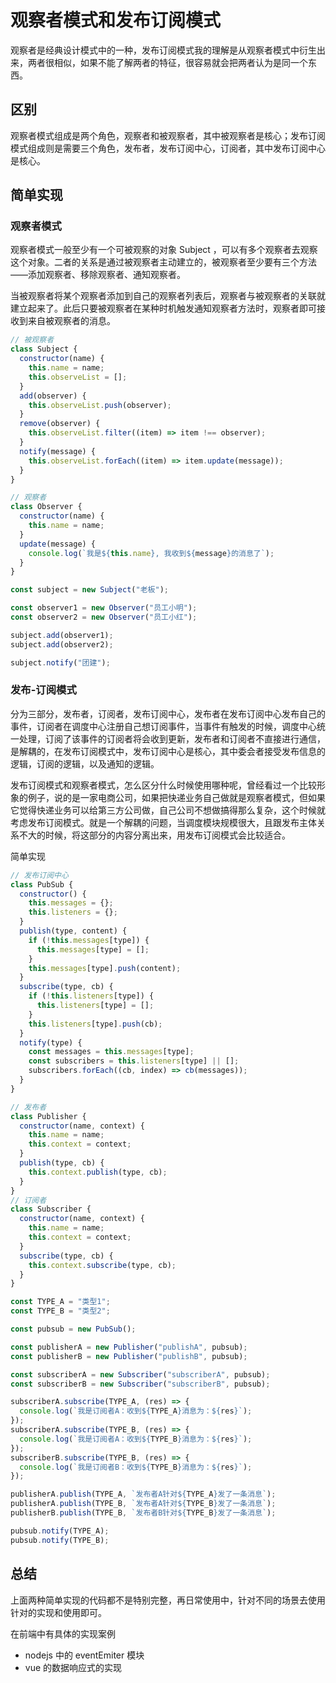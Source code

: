 # 观察者模式和发布订阅模式

观察者是经典设计模式中的一种，发布订阅模式我的理解是从观察者模式中衍生出来，两者很相似，如果不能了解两者的特征，很容易就会把两者认为是同一个东西。

## 区别

观察者模式组成是两个角色，观察者和被观察者，其中被观察者是核心；发布订阅模式组成则是需要三个角色，发布者，发布订阅中心，订阅者，其中发布订阅中心是核心。

## 简单实现

### 观察者模式

观察者模式一般至少有一个可被观察的对象 Subject ，可以有多个观察者去观察这个对象。二者的关系是通过被观察者主动建立的，被观察者至少要有三个方法——添加观察者、移除观察者、通知观察者。

当被观察者将某个观察者添加到自己的观察者列表后，观察者与被观察者的关联就建立起来了。此后只要被观察者在某种时机触发通知观察者方法时，观察者即可接收到来自被观察者的消息。

```js
// 被观察者
class Subject {
  constructor(name) {
    this.name = name;
    this.observeList = [];
  }
  add(observer) {
    this.observeList.push(observer);
  }
  remove(observer) {
    this.observeList.filter((item) => item !== observer);
  }
  notify(message) {
    this.observeList.forEach((item) => item.update(message));
  }
}

// 观察者
class Observer {
  constructor(name) {
    this.name = name;
  }
  update(message) {
    console.log(`我是${this.name}, 我收到${message}的消息了`);
  }
}

const subject = new Subject("老板");

const observer1 = new Observer("员工小明");
const observer2 = new Observer("员工小红");

subject.add(observer1);
subject.add(observer2);

subject.notify("团建");
```

### 发布-订阅模式

分为三部分，发布者，订阅者，发布订阅中心，发布者在发布订阅中心发布自己的事件，订阅者在调度中心注册自己想订阅事件，当事件有触发的时候，调度中心统一处理，订阅了该事件的订阅者将会收到更新，发布者和订阅者不直接进行通信，是解耦的，在发布订阅模式中，发布订阅中心是核心，其中委会者接受发布信息的逻辑，订阅的逻辑，以及通知的逻辑。

发布订阅模式和观察者模式，怎么区分什么时候使用哪种呢，曾经看过一个比较形象的例子，说的是一家电商公司，如果把快递业务自己做就是观察者模式，但如果它觉得快递业务可以给第三方公司做，自己公司不想做搞得那么复杂，这个时候就考虑发布订阅模式。就是一个解耦的问题，当调度模块规模很大，且跟发布主体关系不大的时候，将这部分的内容分离出来，用发布订阅模式会比较适合。

简单实现

```js
// 发布订阅中心
class PubSub {
  constructor() {
    this.messages = {};
    this.listeners = {};
  }
  publish(type, content) {
    if (!this.messages[type]) {
      this.messages[type] = [];
    }
    this.messages[type].push(content);
  }
  subscribe(type, cb) {
    if (!this.listeners[type]) {
      this.listeners[type] = [];
    }
    this.listeners[type].push(cb);
  }
  notify(type) {
    const messages = this.messages[type];
    const subscribers = this.listeners[type] || [];
    subscribers.forEach((cb, index) => cb(messages));
  }
}

// 发布者
class Publisher {
  constructor(name, context) {
    this.name = name;
    this.context = context;
  }
  publish(type, cb) {
    this.context.publish(type, cb);
  }
}
// 订阅者
class Subscriber {
  constructor(name, context) {
    this.name = name;
    this.context = context;
  }
  subscribe(type, cb) {
    this.context.subscribe(type, cb);
  }
}

const TYPE_A = "类型1";
const TYPE_B = "类型2";

const pubsub = new PubSub();

const publisherA = new Publisher("publishA", pubsub);
const publisherB = new Publisher("publishB", pubsub);

const subscriberA = new Subscriber("subscriberA", pubsub);
const subscriberB = new Subscriber("subscriberB", pubsub);

subscriberA.subscribe(TYPE_A, (res) => {
  console.log(`我是订阅者A：收到${TYPE_A}消息为：${res}`);
});
subscriberA.subscribe(TYPE_B, (res) => {
  console.log(`我是订阅者A：收到${TYPE_B}消息为：${res}`);
});
subscriberB.subscribe(TYPE_B, (res) => {
  console.log(`我是订阅者B：收到${TYPE_B}消息为：${res}`);
});

publisherA.publish(TYPE_A, `发布者A针对${TYPE_A}发了一条消息`);
publisherA.publish(TYPE_B, `发布者A针对${TYPE_B}发了一条消息`);
publisherB.publish(TYPE_B, `发布者B针对${TYPE_B}发了一条消息`);

pubsub.notify(TYPE_A);
pubsub.notify(TYPE_B);
```

## 总结

上面两种简单实现的代码都不是特别完整，再日常使用中，针对不同的场景去使用针对的实现和使用即可。

在前端中有具体的实现案例

- nodejs 中的 eventEmiter 模块
- vue 的数据响应式的实现
